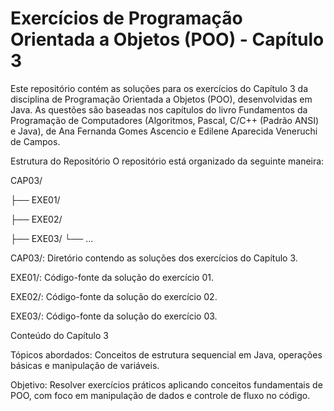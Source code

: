 # Exercícios de Programação Orientada a Objetos (POO) - Capítulo 3

Este repositório contém as soluções para os exercícios do Capítulo 3 da disciplina de Programação Orientada a Objetos (POO), desenvolvidas em Java. As questões são baseadas nos capítulos do livro Fundamentos da Programação de Computadores (Algoritmos, Pascal, C/C++ (Padrão ANSI) e Java), de Ana Fernanda Gomes Ascencio e Edilene Aparecida Veneruchi de Campos.

Estrutura do Repositório O repositório está organizado da seguinte maneira:

CAP03/

├── EXE01/

├── EXE02/

├── EXE03/
└── ...


CAP03/: Diretório contendo as soluções dos exercícios do Capítulo 3.

EXE01/: Código-fonte da solução do exercício 01.

EXE02/: Código-fonte da solução do exercício 02.

EXE03/: Código-fonte da solução do exercício 03.

Conteúdo do Capítulo 3

Tópicos abordados: Conceitos de estrutura sequencial em Java, operações básicas e manipulação de variáveis.

Objetivo: Resolver exercícios práticos aplicando conceitos fundamentais de POO, com foco em manipulação de dados e controle de fluxo no código.
